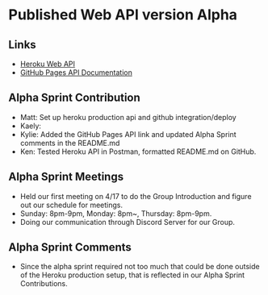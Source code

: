 # Published Web API version Alpha
 
## Links
- [Heroku Web API](https://group5-tcss460-web-api-865cf04f06ba.herokuapp.com/)
- [GitHub Pages API Documentation](https://mathewevan.github.io/group5-tcss460-web-api/docs)

## Alpha Sprint Contribution
- Matt: Set up heroku production api and github integration/deploy
- Kaely:
- Kylie: Added the GitHub Pages API link and updated Alpha Sprint comments in the README.md
- Ken: Tested Heroku API in Postman, formatted README.md on GitHub.

## Alpha Sprint Meetings
- Held our first meeting on 4/17 to do the Group Introduction and figure out our schedule for meetings.
- Sunday: 8pm-9pm, Monday: 8pm~, Thursday: 8pm-9pm.
- Doing our communication through Discord Server for our Group.

## Alpha Sprint Comments
- Since the alpha sprint required not too much that could be done outside of the Heroku production setup, that is reflected in our Alpha Sprint Contributions.
